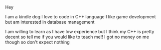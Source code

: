 Hey

I am a kindle dog
I love to code in C++ language
I like game development but am interested in database management

I am willing to learn as I have low experience but I think my C++ is pretty decent
so tell me if you would like to teach me!! I got no money on me though so don't expect nothing
